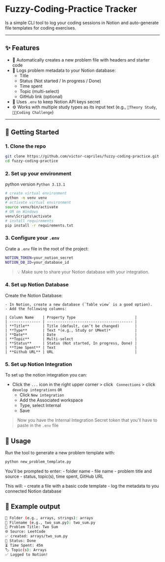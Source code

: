 # Fuzzy-Coding-Practice Tracker
Is a simple CLI tool to log your coding sessions in Notion and auto-generate file templates for coding exercises.

---

## ✨ Features

- 📁 Automatically creates a new problem file with headers and starter code
- 🧾 Logs problem metadata to your Notion database:
  - Title
  - Status (Not started / In progress / Done)
  - Time spent
  - Topic (multi-select)
  - GitHub link (optional)
- 🔐 Uses `.env` to keep Notion API keys secret
- ⚙️ Works with multiple study types as its input text (e.g., `📘Theory Study`, `🧑‍💻Coding Challenge`)

---

## 🚀 Getting Started 

### 1. Clone the repo

```bash
git clone https://github.com/victor-capriles/fuzzy-coding-practice.git
cd fuzzy-coding-practice
```

### 2. Set up your environment
python version `Python 3.13.1`

```bash
# create virtual environment
python -m venv venv
# activate virtual environment 
source venv/bin/activate
# OR on Windows
venv\Scripts\activate 
# install requirements
pip install -r requirements.txt
```

### 3. Configure your `.env`
Crate a `.env` file in the root of the project:

```bash
NOTION_TOKEN=your_notion_secret
NOTION_DB_ID=your_database_id
```

>💡 Make sure to share your Notion database with your integration.

### 4. Set up Notion Database

Create the Notion Database:

    - In Notion, create a new database (`Table view` is a good option).
    - Add the following columns:

    | Column Name    | Property Type                           |
    | -------------- | --------------------------------------- |
    | **Title**      | Title (default, can’t be changed)       |
    | **Type**       | Text *(e.g., Study or UMeet)*           |
    | **Date**       | Date                                    |
    | **Topic**      | Multi-select                            |
    | **Status**     | Status (Not started, In progress, Done) |
    | **Time Spent** | Text                                    |
    | **Github URL** | URL                                     |

### 5. Set up Notion Integration

To set up the notion integration you can:

- Click the `...` icon in the right upper corner > click ` Connections` > click `develop integrations` `OR`
    - Click `New integration`
    - Add the Associated workspace
    - Type, select Internal
    - Save
> Now you have the Internal Integration Secret token that you'll have to paste in the `.env` file



## 🧪 Usage
Run the tool to generate a new problem template with:

```bash
python new_problem_template.py
```

You'll be prompted to enter:
    - folder name
    - file name
    - problem title and source
    - status, topic(s), time spent, GitHub URL

This will:
    - create a file with a basic code template
    - log the metadata to you connected Notion database

## 📸 Example output

```bash
📁 Folder (e.g., arrays, strings): arrays
📝 Filename (e.g., two_sum.py): two_sum.py
🧠 Problem Title: Two Sum
🌐 Source: LeetCode
✅ created: arrays/two_sum.py
📌 Status: Done
⏳ Time Spent: 45m
🏷️ Topic(s): Arrays
✅ Logged to Notion!
```

